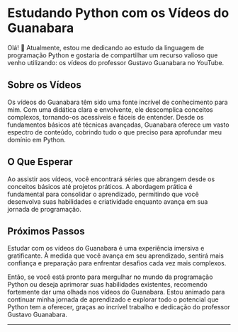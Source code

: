 
# Estudando Python com os Vídeos do Guanabara

Olá! 👋 Atualmente, estou me dedicando ao estudo da linguagem de programação Python e gostaria de compartilhar um recurso valioso que venho utilizando: os vídeos do professor Gustavo Guanabara no YouTube.

## Sobre os Vídeos

Os vídeos do Guanabara têm sido uma fonte incrível de conhecimento para mim. Com uma didática clara e envolvente, ele descomplica conceitos complexos, tornando-os acessíveis e fáceis de entender. Desde os fundamentos básicos até técnicas avançadas, Guanabara oferece um vasto espectro de conteúdo, cobrindo tudo o que preciso para aprofundar meu domínio em Python.

## O Que Esperar

Ao assistir aos vídeos, você encontrará séries que abrangem desde os conceitos básicos até projetos práticos. A abordagem prática é fundamental para consolidar o aprendizado, permitindo que você desenvolva suas habilidades e criatividade enquanto avança em sua jornada de programação.

## Próximos Passos

Estudar com os vídeos do Guanabara é uma experiência imersiva e gratificante. À medida que você avança em seu aprendizado, sentirá mais confiança e preparação para enfrentar desafios cada vez mais complexos.

Então, se você está pronto para mergulhar no mundo da programação Python ou deseja aprimorar suas habilidades existentes, recomendo fortemente dar uma olhada nos vídeos do Guanabara. Estou animado para continuar minha jornada de aprendizado e explorar todo o potencial que Python tem a oferecer, graças ao incrível trabalho e dedicação do professor Gustavo Guanabara.

---
